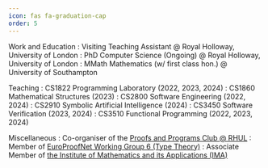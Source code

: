```yaml
---
icon: fas fa-graduation-cap
order: 5
---
```


Work and Education
: Visiting Teaching Assistant @ Royal Holloway, University of London
: PhD Computer Science (Ongoing) @ Royal Holloway, University of London
: MMath Mathematics (w/ first class hon.) @ University of Southampton

Teaching
: CS1822 Programming Laboratory (2022, 2023, 2024)
: CS1860 Mathematical Structures (2023)
: CS2800 Software Engineering (2022, 2024)
: CS2910 Symbolic Artificial Intelligence (2024)
: CS3450 Software Verification (2023, 2024)
: CS3510 Functional Programming (2022, 2023, 2024)

Miscellaneous
: Co-organiser of the [Proofs and Programs Club @ RHUL](https://papc-rhul.github.io/)
: Member of [EuroProofNet Working Group 6 (Type Theory)](https://europroofnet.github.io/wg6/)
: Associate Member of [the Institute of Mathematics and its Applications (IMA)](https://ima.org.uk/)
